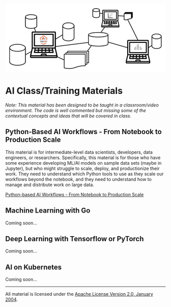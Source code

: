 ![Alt text](ai-banner.png)

# AI Class/Training Materials

*Note: This material has been designed to be taught in a classroom/video environment. The code is well commented but missing some of the contextual concepts and ideas that will be covered in class.*

## Python-Based AI Workflows - From Notebook to Production Scale

This material is for intermediate-level data scientists, developers, data engineers, or researchers. Specifically, this material is for those who have some experience developing ML/AI models on sample data sets (maybe in Jupyter), but who might struggle to scale, deploy, and productionize their work. They need to understand which Python tools to use as they scale our workflows beyond the notebook, and they need to understand how to manage and distribute work on large data. 

[Python-based AI Workflows - From Notebook to Production Scale](notebook-to-production)

## Machine Learning with Go

Coming soon...

## Deep Learning with Tensorflow or PyTorch

Coming soon...

## AI on Kubernetes

Coming soon...

___
All material is licensed under the [Apache License Version 2.0, January 2004](http://www.apache.org/licenses/LICENSE-2.0).
